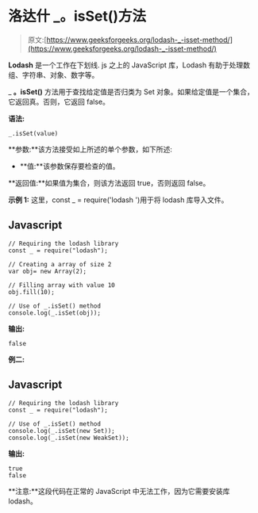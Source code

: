 # 洛达什 _。isSet()方法

> 原文:[https://www.geeksforgeeks.org/lodash-_-isset-method/](https://www.geeksforgeeks.org/lodash-_-isset-method/)

**Lodash** 是一个工作在下划线. js 之上的 JavaScript 库，Lodash 有助于处理数组、字符串、对象、数字等。

_ **。isSet()** 方法用于查找给定值是否归类为 Set 对象。如果给定值是一个集合，它返回真。否则，它返回 false。

**语法:**

```
_.isSet(value)
```

**参数:**该方法接受如上所述的单个参数，如下所述:

*   **值:**该参数保存要检查的值。

**返回值:**如果值为集合，则该方法返回 true，否则返回 false。

**示例 1:** 这里，const _ = require('lodash ')用于将 lodash 库导入文件。

## Javascript

```
// Requiring the lodash library  
const _ = require("lodash");  

// Creating a array of size 2 
var obj= new Array(2);

// Filling array with value 10 
obj.fill(10); 

// Use of _.isSet() method 
console.log(_.isSet(obj));
```

**输出:**

```
false
```

**例二:**

## Javascript

```
// Requiring the lodash library  
const _ = require("lodash");  

// Use of _.isSet() method 
console.log(_.isSet(new Set)); 
console.log(_.isSet(new WeakSet)); 
```

**输出:**

```
true
false
```

**注意:**这段代码在正常的 JavaScript 中无法工作，因为它需要安装库 lodash。